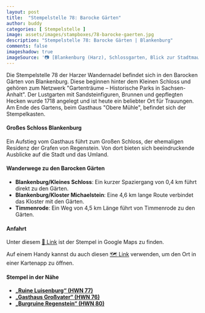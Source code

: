 ```yaml
---
layout: post
title:  "Stempelstelle 78: Barocke Gärten"
author: buddy
categories: [ Stempelstelle ]
image: assets/images/stampboxes/78-barocke-gaerten.jpg
description: "Stempelstelle 78: Barocke Gärten | Blankenburg"
comments: false
imageshadow: true
imageSource: '📷 [Blankenburg (Harz), Schlossgarten, Blick zur Stadtmauer](https://commons.wikimedia.org/wiki/File:Blankenburg_(Harz),_Schlossgarten,_Blick_zur_Stadtmauer.jpg) von <a href="//commons.wikimedia.org/w/index.php?title=User:Dguendel&amp;action=edit&amp;redlink=1" class="new" title="User:Dguendel (page does not exist)">Dguendel</a> unter Lizenz [CC BY 3.0](https://creativecommons.org/licenses/by/3.0)'
---
```


Die Stempelstelle 78 der Harzer Wandernadel befindet sich in den Barocken Gärten von Blankenburg. Diese beginnen hinter dem Kleinen Schloss und gehören zum Netzwerk "Gartenträume – Historische Parks in Sachsen-Anhalt". Der Lustgarten mit Sandsteinfiguren, Brunnen und gepflegten Hecken wurde 1718 angelegt und ist heute ein beliebter Ort für Trauungen. Am Ende des Gartens, beim Gasthaus "Obere Mühle", befindet sich der Stempelkasten.

#### Großes Schloss Blankenburg

Ein Aufstieg vom Gasthaus führt zum Großen Schloss, der ehemaligen Residenz der Grafen von Regenstein. Von dort bieten sich beeindruckende Ausblicke auf die Stadt und das Umland.

#### Wanderwege zu den Barocken Gärten

- **Blankenburg/Kleines Schloss**: Ein kurzer Spaziergang von 0,4 km führt direkt zu den Gärten.
- **Blankenburg/Kloster Michaelstein**: Eine 4,6 km lange Route verbindet das Kloster mit den Gärten.
- **Timmenrode**: Ein Weg von 4,5 km Länge führt von Timmenrode zu den Gärten.

#### Anfahrt

Unter diesem [📍 Link](https://www.google.com/maps/dir/?api=1&origin=&destination=51.78747%2C%2010.95635) ist der Stempel in Google Maps zu finden.

<div class="android-only">
  Auf einem Handy kannst du auch diesen 
  <a href="geo:51.78747,10.95635">🗺️ Link</a> 
  verwenden, um den Ort in einer Kartenapp zu öffnen.
  <p></p>
</div>

#### Stempel in der Nähe

- [**„Ruine Luisenburg“ (HWN 77)**](/stempelstelle-77-ruine-luisenburg)
- [**„Gasthaus Großvater“ (HWN 76)**](/stempelstelle-76-gasthaus-grossvater)
- [**„Burgruine Regenstein“ (HWN 80)**](/stempelstelle-80-burgruine-regenstein)

